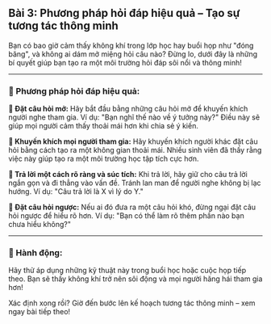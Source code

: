 ## Bài 3: Phương pháp hỏi đáp hiệu quả – Tạo sự tương tác thông minh

Bạn có bao giờ cảm thấy không khí trong lớp học hay buổi họp như "đóng băng", và không ai dám mở miệng hỏi câu nào? Đừng lo, dưới đây là những bí quyết giúp bạn tạo ra một môi trường hỏi đáp sôi nổi và thông minh!

---

### 📌 Phương pháp hỏi đáp hiệu quả:

**🔹 Đặt câu hỏi mở:**
Hãy bắt đầu bằng những câu hỏi mở để khuyến khích người nghe tham gia. Ví dụ: "Bạn nghĩ thế nào về ý tưởng này?" Điều này sẽ giúp mọi người cảm thấy thoải mái hơn khi chia sẻ ý kiến.

**🔹 Khuyến khích mọi người tham gia:**
Hãy khuyến khích người khác đặt câu hỏi bằng cách tạo ra một không gian thoải mái. Nhiều sinh viên đã thấy rằng việc này giúp tạo ra một môi trường học tập tích cực hơn.

**🔹 Trả lời một cách rõ ràng và súc tích:**
Khi trả lời, hãy giữ cho câu trả lời ngắn gọn và đi thẳng vào vấn đề. Tránh lan man để người nghe không bị lạc hướng. Ví dụ: "Câu trả lời là X vì lý do Y."

**🔹 Đặt câu hỏi ngược:**
Nếu ai đó đưa ra một câu hỏi khó, đừng ngại đặt câu hỏi ngược để hiểu rõ hơn. Ví dụ: "Bạn có thể làm rõ thêm phần nào bạn chưa hiểu không?"

---

### 🚀 Hành động:

Hãy thử áp dụng những kỹ thuật này trong buổi học hoặc cuộc họp tiếp theo. Bạn sẽ thấy không khí trở nên sôi động và mọi người hăng hái tham gia hơn!

Xác định xong rồi? Giờ đến bước lên kế hoạch tương tác thông minh – xem ngay bài tiếp theo!